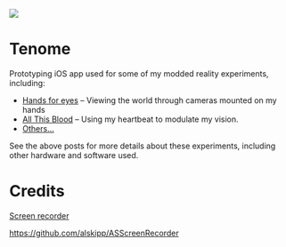 ![](https://upload.wikimedia.org/wikipedia/commons/a/ac/Oda_Teme-bozu.jpg)

# Tenome
Prototyping iOS app used for some of my modded reality experiments, including:

* [Hands for eyes][hands] – Viewing the world through cameras mounted on my hands
* [All This Blood][blood] – Using my heartbeat to modulate my vision.
* [Others...][mr]


See the above posts for more details about these experiments, including other hardware and software used.


# Credits
[Screen recorder](https://github.com/alskipp/ASScreenRecorder)


[blood]: http://blog.mattbierner.com/all-this-blood/
[hands]: http://blog.mattbierner.com/tenome/
[mr]: http://blog.mattbierner.com/series/modded-reality


https://github.com/alskipp/ASScreenRecorder
